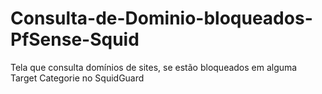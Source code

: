 # Consulta-de-Dominio-bloqueados-PfSense-Squid
Tela que consulta domínios de sites, se estão bloqueados em alguma Target Categorie no SquidGuard
